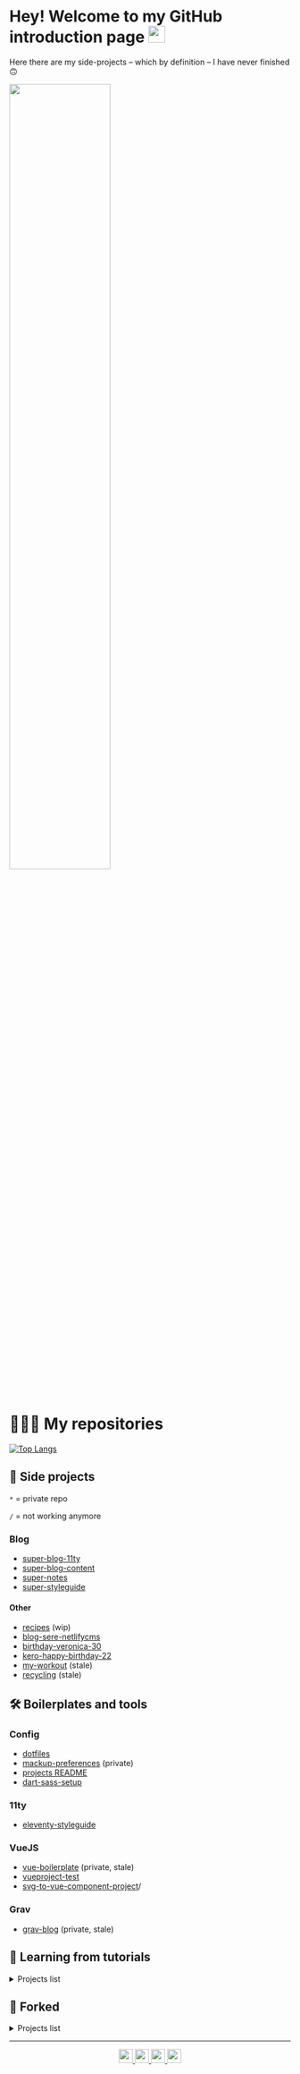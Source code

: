 # Hey! Welcome to my GitHub introduction page <img width="30" alt="parrot party" src="https://cultofthepartyparrot.com/parrots/hd/shuffleparrot.gif">

Here there are my side-projects – which by definition – I have never finished 🙃

<img src="https://user-images.githubusercontent.com/31881246/123867629-e1814300-d92e-11eb-81c5-fab2d31b75e2.jpg" width="60%">

<!--
[![GiuliaChiola's GitHub stats](https://github-readme-stats.vercel.app/api?username=giuliachiola&theme=radical)](https://github.com/anuraghazra/github-readme-stats)
-->

# 👩🏻‍💻 My repositories

 [![Top Langs](https://github-readme-stats.vercel.app/api/top-langs/?username=giuliachiola&hide=java,html,css&theme=outrun)](https://github.com/anuraghazra/github-readme-stats)

## 🚀 Side projects

`*` = private repo

`/` = not working anymore

### Blog

- [super-blog-11ty](https://github.com/giuliachiola/super-blog-11ty) 
- [super-blog-content](https://github.com/giuliachiola/super-blog-content)
- [super-notes](https://github.com/giuliachiola/super-notes) 
- [super-styleguide](https://github.com/giuliachiola/super-styleguide) 

#### Other

- [recipes](https://github.com/giuliachiola/recipes) (wip)
- [blog-sere-netlifycms](https://github.com/giuliachiola/blog-sere-netlifycms)
- [birthday-veronica-30](https://github.com/giuliachiola/birthday-veronica-30)
- [kero-happy-birthday-22](https://github.com/giuliachiola/kero-happy-birthday-22)
- [my-workout](https://github.com/giuliachiola/my-workout) (stale)
- [recycling](https://github.com/giuliachiola/dovesibutta) (stale)
<!-- - [andre-graduation](https://github.com/giuliachiola/andre-graduation) (private) -->

## 🛠  Boilerplates and tools

### Config

- [dotfiles](https://github.com/giuliachiola/dotfiles)
- [mackup-preferences](https://github.com/giuliachiola/mackup-preferences) (private)
- [projects README](https://github.com/giuliachiola/super-notes/blob/main/src/docs/git/project-readme.md)
- [dart-sass-setup](https://github.com/giuliachiola/dart-sass-setup)

### 11ty

- [eleventy-styleguide](https://github.com/giuliachiola/eleventy-styleguide)

<!--

### Pattern Libraries

- [patternlab-boilerplate](https://github.com/giuliachiola/patternlab-boilerplate)*
- [patternlab-default-components](https://github.com/giuliachiola/patternlab-default-components)*/
- [fractal-boilerplate](https://github.com/giuliachiola/fractal-boilerplate)*
-->

### VueJS

- [vue-boilerplate](https://github.com/giuliachiola/vue-boilerplate) (private, stale)
- [vueproject-test](https://github.com/giuliachiola/vueproject-test)
- [svg-to-vue-component-project](https://github.com/giuliachiola/svg-to-vue-component-project)/

### Grav

- [grav-blog](https://github.com/giuliachiola/grav-blog) (private, stale)

## 📒 Learning from tutorials

<details>
    <summary>Projects list</summary>
    
### React

- [react-todo-list](https://github.com/giuliachiola/react-todo-list)
- [react-pokemon-app](https://github.com/giuliachiola/react-pokemon-app)
- [react-meetup](https://github.com/giuliachiola/react-meetup)

### TypeScript

- [typescript-course-beginners](https://github.com/giuliachiola/typescript-course-beginners)
- [typescript-crash-course-2021](https://github.com/giuliachiola/typescript-crash-course-2021)
- [react-typescript-tutorial-weibenfalk](https://github.com/giuliachiola/react-typescript-tutorial-weibenfalk)
- [react-typescript-herrington](https://github.com/giuliachiola/react-typescript-herrington)
- [react-ts-quiz-app](https://github.com/giuliachiola/react-ts-quiz-app)
- [react-ts-invitations](https://github.com/giuliachiola/react-ts-invitations)
- [react-movies](https://github.com/giuliachiola/react-movies)
- [react-ts-ecommerce](https://github.com/giuliachiola/react-ts-ecommerce)

### ES6

- [es6-syntax-brad-traversy](https://github.com/giuliachiola/es6-syntax-brad-traversy)

### VueJS

- [itunes-nuxt](https://github.com/giuliachiola/itunes-nuxt)
- [strapi-deliveroo-tutorial](https://github.com/giuliachiola/strapi-deliveroo-tutorial)
- [nuxt-recipes](https://github.com/giuliachiola/nuxt-recipes)
- [vue-connectivity](https://github.com/giuliachiola/vue-connectivity)

### 11ty

- [11ty-giffleball](https://github.com/giuliachiola/11ty-giffleball)

### Greensock

- [greensock-playground](https://github.com/giuliachiola/greensock-playground)

</details>


## 🍴 Forked


<details>
    <summary>Projects list</summary>

- [eleventy-plugin-social-images](https://github.com/giuliachiola/eleventy-plugin-social-images) 
- [ohmyzsh](https://github.com/giuliachiola/ohmyzsh)
- [trello-to-pdf](https://github.com/giuliachiola/trello-to-pdf)
- [vue-storefront](https://github.com/giuliachiola/vue-storefront)

</details>

---------

<!-- SOCIALS -->
<p align="center">
	<a href="https://twitter.com/giulia_chiola">
		<img src="https://img.shields.io/badge/twitter-%231DA1F2.svg?&style=for-the-badge&logo=twitter&logoColor=white" height="25">
	</a>
	<a href="https://codepen.io/giuliachiola">
		<img src="https://img.shields.io/badge/codepen-%231E1F25.svg?&style=for-the-badge&logo=codepen&logoColor=white" height="25">
	</a>
	<a href="https://www.linkedin.com/in/giuliachiola">
		<img src="https://img.shields.io/badge/linkedin-%230077B5.svg?&style=for-the-badge&logo=linkedin&logoColor=white" height="25">
	</a>
	<a href="https://www.instagram.com/giulia_chiola">
		<img src="https://img.shields.io/badge/instagram-%23E4405F.svg?&style=for-the-badge&logo=instagram&logoColor=white" height="25">
	</a>
</p>
